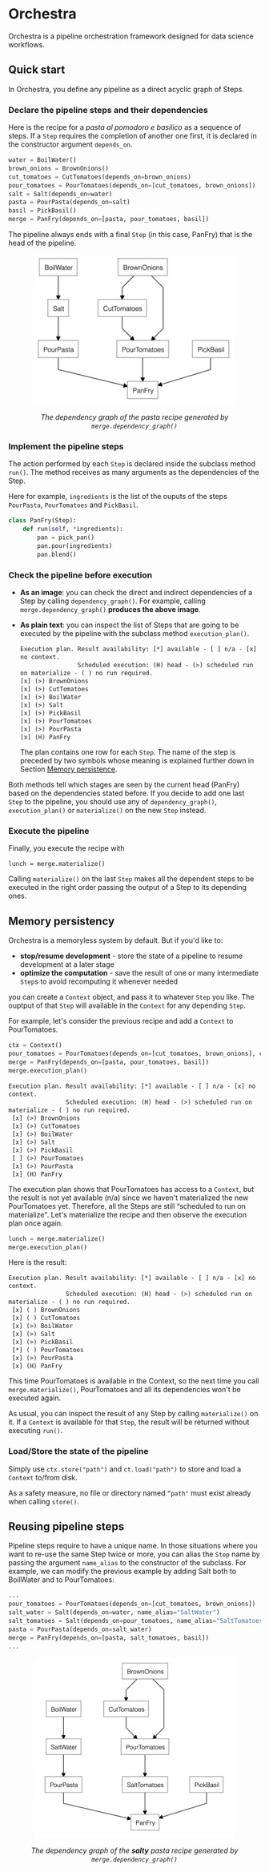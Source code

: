 # Orchestra
Orchestra is a pipeline orchestration framework designed for data science workflows.

## Quick start

In Orchestra, you define any pipeline as a direct acyclic graph of Steps.

### Declare the pipeline steps and their dependencies

Here is the recipe for a *pasta al pomodoro e basilico* as a sequence of steps. If a `Step` requires the completion of another one first, it is declared in the constructor argument `depends_on`.
```python
water = BoilWater()
brown_onions = BrownOnions()
cut_tomatoes = CutTomatoes(depends_on=brown_onions)
pour_tomatoes = PourTomatoes(depends_on=[cut_tomatoes, brown_onions])
salt = Salt(depends_on=water)
pasta = PourPasta(depends_on=salt)
basil = PickBasil()
merge = PanFry(depends_on=[pasta, pour_tomatoes, basil])
```
The pipeline always ends with a final `Step` (in this case, PanFry) that is the head of the pipeline.
<center>
<img src="docs/pasta_dependency_graph.png" alt="Dependency graph of the pasta recipe" width="400"/>
</center>

<center>

*The dependency graph of the pasta recipe generated by `merge.dependency_graph()`*

</center>


### Implement the pipeline steps
The action performed by each `Step` is declared inside the subclass method `run()`. The method receives as many arguments as the dependencies of the Step. 

Here for example, `ingredients` is the list of the ouputs of the steps  `PourPasta`, `PourTomatoes` and `PickBasil`.
```python
class PanFry(Step):
    def run(self, *ingredients):
        pan = pick_pan()
        pan.pour(ingredients)
        pan.blend()
```

### Check the pipeline before execution
- **As an image**: you can check the direct and indirect dependencies of a Step by calling `dependency_graph()`. For example, calling `merge.dependency_graph()` **produces the above image**. 
- **As plain text**: you can inspect the list of Steps that are going to be executed by the pipeline with the subclass method `execution_plan()`. 

    ```
    Execution plan. Result availability: [*] available - [ ] n/a - [x] no context. 
                    Scheduled execution: (H) head - (>) scheduled run on materialize - ( ) no run required.
    [x] (>) BrownOnions
    [x] (>) CutTomatoes
    [x] (>) BoilWater
    [x] (>) Salt
    [x] (>) PickBasil
    [x] (>) PourTomatoes
    [x] (>) PourPasta
    [x] (H) PanFry
    ```

    The plan contains one row for each `Step`. The name of the step is preceded by two symbols whose meaning is explained further down in Section [Memory persistence](#memory-persistency).

Both methods tell which stages are seen by the current head (PanFry) based on the dependencies stated before. If you decide to add one last `Step` to the pipeline, you should use any of `dependency_graph()`, `execution_plan()` or `materialize()` on the new `Step` instead.

### Execute the pipeline
Finally, you execute the recipe with 

```
lunch = merge.materialize()
```

Calling `materialize()` on the last `Step` makes all the dependent steps to be executed in the right order passing the output of a Step to its depending ones. 

## Memory persistency 

Orchestra is a memoryless system by default. But if you'd like to:
- **stop/resume development** - store the state of a pipeline to resume development at a later stage
- **optimize the computation** - save the result of one or many intermediate `Step`s to avoid recomputing it whenever needed

you can create a `Context` object, and pass it to whatever `Step` you like. The ouptput of that `Step` will available in the `Context` for any depending `Step`.

For example, let's consider the previous recipe and add a `Context` to PourTomatoes.
```python
ctx = Context()
pour_tomatoes = PourTomatoes(depends_on=[cut_tomatoes, brown_onions], ctx=ctx)
merge = PanFry(depends_on=[pasta, pour_tomatoes, basil])
merge.execution_plan()
```

```
Execution plan. Result availability: [*] available - [ ] n/a - [x] no context. 
                Scheduled execution: (H) head - (>) scheduled run on materialize - ( ) no run required.
 [x] (>) BrownOnions
 [x] (>) CutTomatoes
 [x] (>) BoilWater
 [x] (>) Salt
 [x] (>) PickBasil
 [ ] (>) PourTomatoes
 [x] (>) PourPasta
 [x] (H) PanFry
```

The execution plan shows that PourTomatoes has access to a `Context`, but the result is not yet available (n/a) since we haven't materialized the new PourTomatoes yet. Therefore, all the Steps are still “scheduled to run on materialize".
Let's materialize the recipe and then observe the execution plan once again.
```python
lunch = merge.materialize()
merge.execution_plan()
```

Here is the result:
```
Execution plan. Result availability: [*] available - [ ] n/a - [x] no context. 
                Scheduled execution: (H) head - (>) scheduled run on materialize - ( ) no run required.
 [x] ( ) BrownOnions
 [x] ( ) CutTomatoes
 [x] (>) BoilWater
 [x] (>) Salt
 [x] (>) PickBasil
 [*] ( ) PourTomatoes
 [x] (>) PourPasta
 [x] (H) PanFry
```
This time PourTomatoes is available in the Context, so the next time you call `merge.materialize()`, PourTomatoes and all its dependencies won't be executed again. 

As usual, you can inspect the result of any Step by calling `materialize()` on it. If a `Context` is available for that `Step`, the result will be returned without executing `run()`.

### Load/Store the state of the pipeline
Simply use `ctx.store("path")` and `ct.load("path")` to store and load a `Context` to/from disk. 

As a safety measure, no file or directory named `“path"` must exist already when calling `store()`.

## Reusing pipeline steps

Pipeline steps require to have a unique name. In those situations where you want to re-use the same Step twice or more, you can alias the `Step` name by passing the argument `name_alias` to the constructor of the subclass. For example, we can modify the previous example by adding Salt both to BoilWater and to PourTomatoes:

```python
... 
pour_tomatoes = PourTomatoes(depends_on=[cut_tomatoes, brown_onions])
salt_water = Salt(depends_on=water, name_alias="SaltWater")
salt_tomatoes = Salt(depends_on=pour_tomatoes, name_alias="SaltTomatoes")
pasta = PourPasta(depends_on=salt_water)
merge = PanFry(depends_on=[pasta, salt_tomatoes, basil])
...
```

<center>
<img src="docs/pasta_dependency_graph_name_alias.png" alt="Dependency graph of the pasta recipe with salty tomatoes" width="400"/>
</center>

<center>

*The dependency graph of the **salty** pasta recipe generated by `merge.dependency_graph()`*

</center>